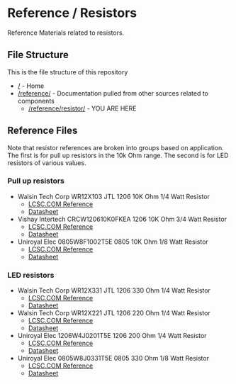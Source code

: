 # Reference / Resistors

Reference Materials related to resistors.

## File Structure

This is the file structure of this repository

* [/](/README.md) - Home
* [/reference/](/reference/) - Documentation pulled from other sources related to components
  * [/reference/resistor/](/reference/resistor/) - YOU ARE HERE

## Reference Files

Note that resistor references are broken into groups based on application.
The first is for pull up resistors in the 10k Ohm range.
The second is for LED resistors of various values.

### Pull up resistors

* Walsin Tech Corp WR12X103 JTL 1206 10K Ohm 1/4 Watt Resistor
  * [LCSC.COM Reference](./1904031205_Walsin-Tech-Corp-10KR-103-5_C384031_1206_10kohm_025W_lcsc.com.pdf)
  * [Datasheet](./1904031205_Walsin-Tech-Corp-10KR-103-5_C384031_1206_10kohm_025W_datasheet.pdf)
* Vishay Intertech CRCW120610K0FKEA 1206 10K Ohm 3/4 Watt Resistor
  * [LCSC.COM Reference](./Vishay-Intertech-CRCW120610K0FKEA_C242483_1206_10kohm_075W_lcsc.com.pdf)
  * [Datasheet](./Vishay-Intertech-CRCW120610K0FKEA_C242483_1206_10kohm_075W_datasheet.pdf)
* Uniroyal Elec 0805W8F1002T5E 0805 10K Ohm 1/8 Watt Resistor
  * [LCSC.COM Reference](./Uniroyal-Elec-0805W8F1002T5E_C17414_0805_10kohm_0125W_lcsc.com.pdf)
  * [Datasheet](./Uniroyal-Elec-0805W8F1002T5E_C17414_0805_10kohm_0125W_datasheet.pdf)

### LED resistors

* Walsin Tech Corp WR12X331 JTL 1206 330 Ohm 1/4 Watt Resistor
  * [LCSC.COM Reference](./1904031131_Walsin-Tech-Corp-330R-331-5_C383978_1206_330ohm_lcsc.com.pdf)
  * [Datasheet](./1904031131_Walsin-Tech-Corp-330R-331-5_C383978_1206_330ohm_datasheet.pdf)
* Walsin Tech Corp WR12X221 JTL 1206 220 Ohm 1/4 Watt Resistor
  * [LCSC.COM Reference](./1904031110_Walsin-Tech-Corp-220R-221-5_C383998_1206_220ohm_lcsc.com.pdf)
  * [Datasheet](./1904031110_Walsin-Tech-Corp-220R-221-5_C383998_1206_220ohm_datasheet.pdf)
* Uniroyal Elec 1206W4J0201T5E 1206 200 Ohm 1/4 Watt Resistor
  * [LCSC.COM Reference](./Uniroyal-Elec-1206W4J0201T5E_C25361_1206_200ohm_lcsc.com.pdf)
  * [Datasheet](./Uniroyal-Elec-1206W4J0201T5E_C25361_1206_200ohm_datasheet.pdf)
* Uniroyal Elec 0805W8J0331T5E 0805 330 Ohm 1/8 Watt Resistor
  * [LCSC.COM Reference](./Uniroyal-Elec-0805W8J0331T5E_C25306_0805_330ohm_lcsc.com.pdf)
  * [Datasheet](./Uniroyal-Elec-0805W8J0331T5E_C25306_0805_330ohm_datasheet.pdf)
